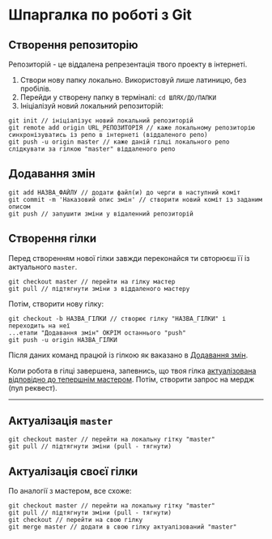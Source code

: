 # Шпаргалка по роботі з Git 

## Створення репозиторію
Репозиторій - це віддалена репрезентація твого проекту в інтернеті.

1. Створи нову папку локально. Використовуй лише латиницю, без пробілів.
2. Перейди у створену папку в терміналі: `cd ШЛЯХ/ДО/ПАПКИ`
3. Ініціалізуй новий локальний репозиторій:

```
git init // ініціалізує новий локальний репозиторій
git remote add origin URL_РЕПОЗИТОРІЯ // каже локальному репозиторію синхронізуватись із репо в інтернеті (віддаленого репо)
git push -u origin master // каже даній гілці локального репо слідкувати за гілкою "master" віддаленого репо
```

## Додавання змін
```
git add НАЗВА_ФАЙЛУ // додати файл(и) до черги в наступний коміт
git commit -m 'Наказовий опис змін' // створити новий коміт із заданим описом
git push // запушити зміни у відаленний репозиторій
```

## Створення гілки
Перед створенням нової гілки завжди переконайся ти свторюєш її із актуального `master`.
```
git checkout master // перейти на гілку мастер
git pull // підтягнути зміни з віддаленого мастеру
```
Потім, створити нову гілку:
```
git checkout -b НАЗВА_ГІЛКИ // створює гілку "НАЗВА_ГІЛКИ" і переходить на неї
...етапи "Додавання змін" ОКРІМ останнього "push"
git push -u origin НАЗВА_ГІЛКИ
```
Після даних команд працюй із гілкою як ваказано в [Додавання змін](#Додавання-змін).

Коли робота в гілці завершена, запевнись, що твоя гілка [актуалізована відповідно до тепершнім мастером](#Актуалізація-своєї-гілки). Потім, створити запрос на мердж (пул реквест).

---

## Актуалізація `master`
```
git checkout master // перейти на локальну гітку "master"
git pull // підтягнути зміни (pull - тягнути)
```

## Актуалізація своєї гілки
По аналогії з мастером, все схоже:
```
git checkout master // перейти на локальну гітку "master"
git pull // підтягнути зміни (pull - тягнути)
git checkout // перейти на свою гілку
git merge master // додати в свою гілку актуалізований "master"
```

